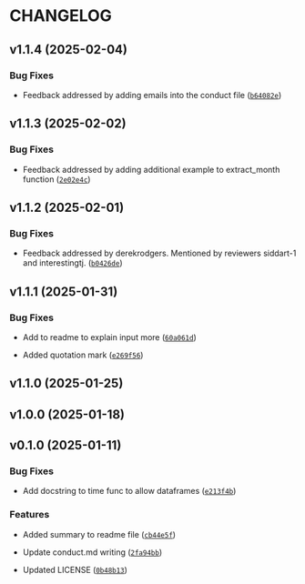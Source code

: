 # CHANGELOG


## v1.1.4 (2025-02-04)

### Bug Fixes

- Feedback addressed by adding emails into the conduct file
  ([`b64082e`](https://github.com/UBC-MDS/DSCI524_Group28_date_extractor_mds/commit/b64082e1eac9a0477c8db45735f6c1c19f5a5a05))


## v1.1.3 (2025-02-02)

### Bug Fixes

- Feedback addressed by adding additional example to extract_month function
  ([`2e02e4c`](https://github.com/UBC-MDS/DSCI524_Group28_date_extractor_mds/commit/2e02e4c5d4682004269c873fb5361b5715a541a1))


## v1.1.2 (2025-02-01)

### Bug Fixes

- Feedback addressed by derekrodgers. Mentioned by reviewers siddart-1 and interestingtj.
  ([`b0426de`](https://github.com/UBC-MDS/DSCI524_Group28_date_extractor_mds/commit/b0426de463ef4fc2cfc9bbd5827e7e8dc43e2edf))


## v1.1.1 (2025-01-31)

### Bug Fixes

- Add to readme to explain input more
  ([`60a061d`](https://github.com/UBC-MDS/DSCI524_Group28_date_extractor_mds/commit/60a061d5af7496bfe58d03c9629ea0cd7536548c))

- Added quotation mark
  ([`e269f56`](https://github.com/UBC-MDS/DSCI524_Group28_date_extractor_mds/commit/e269f56396506517a62ff71219ea69d9020d8ef2))


## v1.1.0 (2025-01-25)


## v1.0.0 (2025-01-18)


## v0.1.0 (2025-01-11)

### Bug Fixes

- Add docstring to time func to allow dataframes
  ([`e213f4b`](https://github.com/UBC-MDS/DSCI524_Group28_date_extractor_mds/commit/e213f4b6a3ea5f6409edff79d6c9c20c285f2de7))

### Features

- Added summary to readme file
  ([`cb44e5f`](https://github.com/UBC-MDS/DSCI524_Group28_date_extractor_mds/commit/cb44e5fafdd6d663844c5b849f22ea919fc429d9))

- Update conduct.md writing
  ([`2fa94bb`](https://github.com/UBC-MDS/DSCI524_Group28_date_extractor_mds/commit/2fa94bb622093cd4fff5800be1a4d95463f9fd1d))

- Updated LICENSE
  ([`0b48b13`](https://github.com/UBC-MDS/DSCI524_Group28_date_extractor_mds/commit/0b48b13de460dfc4ed3477b1461e65b54150de3f))
